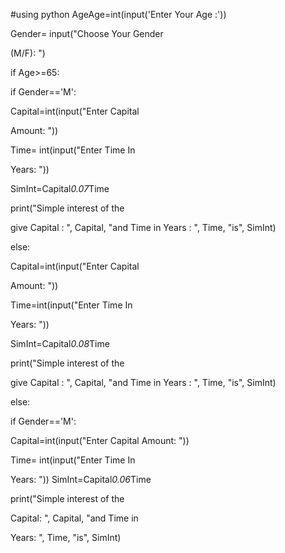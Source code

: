 #using python
AgeAge=int(input('Enter Your Age :'))

Gender= input("Choose Your Gender

(M/F): ")

if Age>=65:

if Gender=='M':

Capital=int(input("Enter Capital

Amount: "))

Time= int(input("Enter Time In

Years: "))

SimInt=Capital*0.07*Time

print("Simple interest of the

give Capital : ", Capital, "and Time in Years : ", Time, "is", SimInt)

else:

Capital=int(input("Enter Capital

Amount: "))

Time=int(input("Enter Time In

Years: "))

SimInt=Capital*0.08*Time

print("Simple interest of the

give Capital : ", Capital, "and Time in Years : ", Time, "is", SimInt)

else:

if Gender=='M':

Capital=int(input("Enter Capital Amount: "))

Time= int(input("Enter Time In

Years: "))
SimInt=Capital*0.06*Time

print("Simple interest of the

Capital: ", Capital, "and Time in

Years: ", Time, "is", SimInt)

